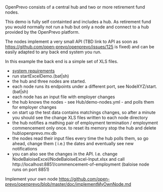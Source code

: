 OpenPrevo consists of a central hub and two or more retirement fund nodes.

This demo is fully self containted and includes a hub.
As retirement fund you would normally not run a hub but only a node and connect to a hub provided by the OpenPrevo platform.

The nodes implement a very small API (TBD link to API as soon as https://github.com/open-prevo/openprevo/issues/125 is fixed) and can be easily adapted to any back end system you run.

In this example the back end is a simple set of XLS files.

- [system requirements](https://github.com/open-prevo/openprevo/blob/master/doc/gettingStarted.md)
- run startExcelDemo.(bat|sh)
- the hub and three nodes are started.
- each node runs its endpoints under a different port, see NodeXYZ/start.(bat|sh)
- each node has an input file with employer changes 
- the hub knows the nodes - see Hub/demo-nodes.yml - and polls them for employer changes
- on start up the test data contains matchings changes, so after a minute you should see the change XLS files written to each node directory
- the hub notifies a mathing pair of employment termination / employment commencement only once. to reset its memory stop the hub and delete hub\openprevo.mv.db
- the nodes read their input files every time the hub polls them, so go ahead, change them ( i.e.) the dates and eventually see new notifications
- you can also see the changes in the API. I.e. change NodeBaloiseExcel/NodeBaloiseExcel-Input.xlsx and call http://localhost:8851/commencement-of-employment (baloise node runs on port 8851)


Implement your own node
https://github.com/open-prevo/openprevo/blob/master/doc/implementMyOwnNode.md
